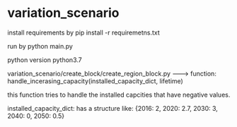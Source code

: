 # variation_scenario

install requirements by pip install -r requiremetns.txt

run by python main.py

python version python3.7


variation_scenario/create_block/create_region_block.py  ---> function: handle_incerasing_capacity(installed_capacity_dict, lifetime)

this function tries to handle the installed capcities that have negative values. 

installed_capacity_dict: has a structure like: {2016: 2, 2020: 2.7, 2030: 3, 2040: 0, 2050: 0.5}


